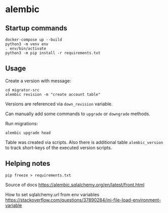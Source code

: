 # alembic
## Startup commands

```
docker-compose up --build
python3 -m venv env
. env/bin/activate
python3 -m pip install -r requirements.txt
```

## Usage
Create a version with message:
```
cd migrator-src
alembic revision -m "create account table"
```

Versions are referenced via `down_revision` variable.

Can manually add some commands to `upgrade` or `downgrade` methods.

Run migrations:
```
alembic upgrade head
```

Table was created via scripts. Also there is additional table `alembic_version` to track short-keys of the executed version scripts.

## Helping notes
```
pip freeze > requirements.txt
```
Source of docs https://alembic.sqlalchemy.org/en/latest/front.html

How to set sqlalchemy.url from env variables https://stackoverflow.com/questions/37890284/ini-file-load-environment-variable